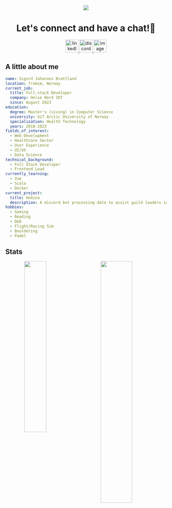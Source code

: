 <p align="center">
  <img src="https://capsule-render.vercel.app/api?type=waving&color=0:0b1a6e,100:2c0238&height=200&widht=full&section=header&text=Hi%20there!👋&fontColor=FFFFFF&animation=fadeIn"/>
</p>

<div align="center">
  <h1 >Let's connect and have a chat!💬</h1>
  <a href="https://www.linkedin.com/in/sigurd-johannes-brattland-178966247/">
    <img  width="40" height="40" alt="linkedIn" src="https://github.com/user-attachments/assets/a90ea606-4faa-4ab6-a46a-ad2ef6ab86dc" />
  </a>
  <a href="https://discordapp.com/users/217013740170641409">
    <img width="40" height="40" alt="discord" src="https://github.com/user-attachments/assets/95af6c6f-bc26-4717-9048-0d451b8566a1" />
  </a>
  <a href="mailto:sigurdjbratt@hotmail.no">
    <img width="40" height="40" alt="image" src="https://github.com/user-attachments/assets/dc2b7c82-eb8f-4b13-83af-f954d5dbc86b" />
  </a>

</div>

## A little about me

```yaml
name: Sigurd Johannes Brattland
location: Tromsø, Norway
current_job:
  title: Full-stack Developer
  company: Helse Nord IKT
  since: August 2023
education:
  degree: Master's (siving) in Computer Science
  university: UiT Arctic University of Norway
  specialization: Health Technology
  years: 2018-2023
fields_of_interest:
  - Web Development
  - Healthcare Sector
  - User Experience
  - UI/UX
  - Data Science
technical_background:
  - Full Stack Developer
  - Frontend Lead
currently_learning:
  - Vue
  - Scala
  - Docker
current_project:
  title: Homina
  description: A discord bot processing data to assist guild leaders in the game 'Tacticus'
hobbies:
  - Gaming
  - Reading
  - D&D
  - Flight/Racing Sim
  - Bouldering
  - Padel

```

## Stats

<p align="center">
  <a href="https://github.com/sigubrat?tab=repositories"><img align="left" width="37%" src="https://github-readme-stats.vercel.app/api/top-langs/?username=sigubrat&layout=compact&hide=html,roff"/>
  <a href="https://github.com/sigubrat"><img width="44%" src="https://github-readme-stats.vercel.app/api?username=sigubrat&show_icons=true"/>
</p>
